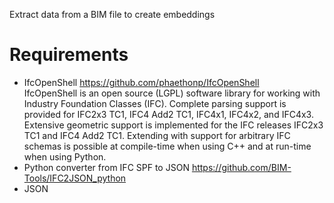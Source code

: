 Extract data from a BIM file to create embeddings

# Requirements
* IfcOpenShell https://github.com/phaethonp/IfcOpenShell<br>
IfcOpenShell is an open source (LGPL) software library for working with Industry Foundation Classes (IFC). Complete parsing support is provided for IFC2x3 TC1, IFC4 Add2 TC1, IFC4x1, IFC4x2, and IFC4x3. Extensive geometric support is implemented for the IFC releases IFC2x3 TC1 and IFC4 Add2 TC1. Extending with support for arbitrary IFC schemas is possible at compile-time when using C++ and at run-time when using Python.<be><br>
* Python converter from IFC SPF to JSON https://github.com/BIM-Tools/IFC2JSON_python
* JSON

